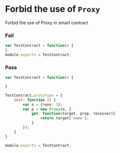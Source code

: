# Forbid the use of `Proxy`

Forbid the use of Proxy in smart contract

### Fail

```js
var TestContract = function() {
}
module.exports = TestContract;
```

### Pass

```js
var TestContract = function() {

}

TestContract.prototype = {
    init: function () {
        var o = {name: 1};
        var p = new Proxy(o, {
            get: function(target, prop, receiver){
                return target['name'];
            }
        });
    }
}

module.exports = TestContract;
```